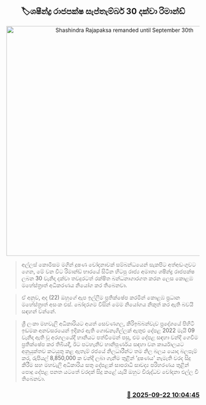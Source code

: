 <p align='center'><b><h2 align='center' title='Shashindra Rajapaksa remanded until September 30th'>🏷ශෂීන්ද්‍ර රාජපක්ෂ සැප්තැම්බර් 30 දක්වා රිමාන්ඩ්</h2></b></p>
<p align='center'><img src='https://helakuru.sgp1.cdn.digitaloceanspaces.com/esana/images/lib/shashindra-rajapaksha-jkj.jpg' width='600' alt='Shashindra Rajapaksa remanded until September 30th'></p>

> අල්ලස් කොමිසම මගින් දූෂණ චෝදනාවක් සම්බන්ධයෙන් සැකපිට අත්අඩංගුවට ගෙන, මේ වන විට රිමාන්ඩ් භාරයේ සිටින හිටපු රාජ්‍ය අමාත්‍ය ශෂීන්ද්‍ර රාජපක්ෂ ලබන 30 වැනිදා දක්වා තවදුරටත් රක්ෂිත බන්ධනාගාරගත කරන ලෙස කොළඹ මහේස්ත්‍රාත් අධිකරණය නියෝග කර තිබෙනවා.

> ඒ අනුව, අද (22) ඔහුගේ ඇප ඉල්ලීම ප්‍රතික්ෂේප කරමින් කොළඹ ප්‍රධාන මහේස්ත්‍රාත් අසංක එස්. බෝදරගම විසින් මෙම නියෝගය නිකුත් කර ඇති බවයි සඳහන් වන්නේ.

> ශ්‍රී ලංකා මහවැලි අධිකාරියට අයත් සෙවණගල, කිරිඉබ්බන්වැව ප්‍රදේශයේ පිහිටි ඉඩමක අනවසරයෙන් ඉදිකර ඇති ගොඩනැගිල්ලක් ඇතුළු දේපළ 2022 මැයි 09 වැනිදා ඇති වූ අරගලයේදී හානියට පත්වීමෙන් පසු, එම දේපළ සඳහා වන්දි ගෙවීම ප්‍රතික්ෂේප කර තිබියදී, ඊට පටහැනිව හානිපූර්ණය සඳහා වන කාර්යාලයට අනුයුක්තව කටයුතු කළ ඇතැම් රජයේ නිලධාරීන්ට තම නිල බලය යොදා බලපෑම් කර, රුපියල් 8,850,000 ක වන්දි ලබා ගැනීම තුළින් 'දූෂණය' නැමැති වරද සිදු කිරීම සහ මහවැලි අධිකාරිය සතු දේපළක් සාපරාධී සාවද්‍ය පරිහරණය තුළින් පොදු දේපළ පනත යටතේ වරදක් සිදු කළේ යැයි ඔහුට විරුද්ධව චෝදනා එල්ල වී තිබෙනවා.



<h3 align='right'><a href='https://www.helakuru.lk/esana/p/113853/'>📅 2025-09-22 10:04:45</a></h3>
